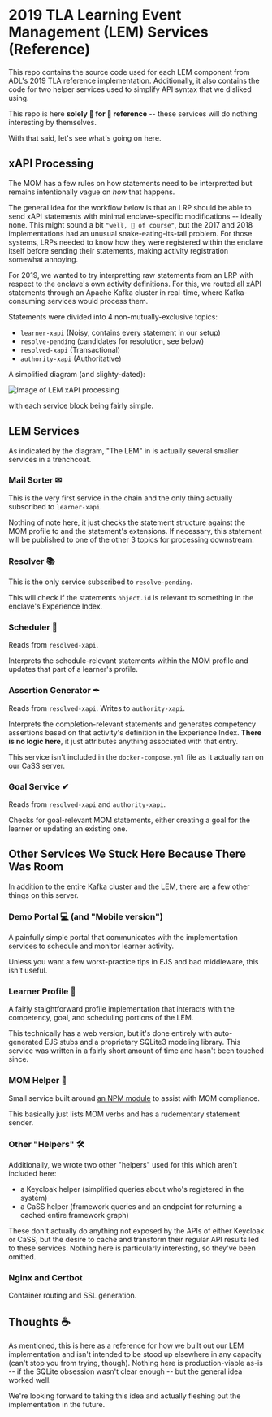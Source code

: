 2019 TLA Learning Event Management (LEM) Services (Reference)
===

This repo contains the source code used for each LEM component from ADL's 2019 TLA reference implementation.  Additionally, it also contains the code for two helper services used to simplify API syntax that we disliked using.  

This repo is here **solely 👏 for 👏 reference** -- these services will do nothing interesting by themselves.

With that said, let's see what's going on here.

## xAPI Processing
The MOM has a few rules on how statements need to be interpretted but remains intentionally vague on *how* that happens.  

The general idea for the workflow below is that an LRP should be able to send xAPI statements with minimal enclave-specific modifications -- ideally none.  This might sound a bit `"well, 🤔 of course"`, but the 2017 and 2018 implementations had an unusual snake-eating-its-tail problem.  For those systems, LRPs needed to know how they were registered within the enclave itself before sending their statements, making activity registration somewhat annoying.

For 2019, we wanted to try interpretting raw statements from an LRP with respect to the enclave's own activity definitions.  For this, we routed all xAPI statements through an Apache Kafka cluster in real-time, where Kafka-consuming services would process them.

Statements were divided into 4 non-mutually-exclusive topics:
- `learner-xapi` (Noisy, contains every statement in our setup)
- `resolve-pending` (candidates for resolution, see below)
- `resolved-xapi` (Transactional)
- `authority-xapi` (Authoritative)

A simplified diagram (and slighty-dated):

![Image of LEM xAPI processing](https://i.imgur.com/r7xYecW.png)

with each service block being fairly simple.

## LEM Services
As indicated by the diagram, "The LEM" in is actually several smaller services in a trenchcoat.  

### Mail Sorter ✉
This is the very first service in the chain and the only thing actually subscribed to `learner-xapi`.

Nothing of note here, it just checks the statement structure against the MOM profile to and the statement's extensions.  If necessary, this statement will be published to one of the other 3 topics for processing downstream.

### Resolver 📚
This is the only service subscribed to `resolve-pending`.

This will check if the statements `object.id` is relevant to something in the enclave's Experience Index.

### Scheduler 📅
Reads from `resolved-xapi`.

Interprets the schedule-relevant statements within the MOM profile and updates that part of a learner's profile.

### Assertion Generator ✒
Reads from `resolved-xapi`.
Writes to `authority-xapi`.

Interprets the completion-relevant statements and generates competency assertions based on that activity's definition in the Experience Index.  **There is no logic here**, it just attributes anything associated with that entry.

This service isn't included in the `docker-compose.yml` file as it actually ran on our CaSS server.

### Goal Service ✔
Reads from `resolved-xapi` and `authority-xapi`.

Checks for goal-relevant MOM statements, either creating a goal for the learner or updating an existing one.

## Other Services We Stuck Here Because There Was Room
In addition to the entire Kafka cluster and the LEM, there are a few other things on this server.

### Demo Portal 💻 (and "Mobile version")
A painfully simple portal that communicates with the implementation services to schedule and monitor learner activity.

Unless you want a few worst-practice tips in EJS and bad middleware, this isn't useful.

### Learner Profile 🎴
A fairly staightforward profile implementation that interacts with the competency, goal, and scheduling portions of the LEM.  

This technically has a web version, but it's done entirely with auto-generated EJS stubs and a proprietary SQLite3 modeling library.  This service was written in a fairly short amount of time and hasn't been touched since.

### MOM Helper 👩
Small service built around [an NPM module](https://www.npmjs.com/package/tla-mom-proto) to assist with MOM compliance.

This basically just lists MOM verbs and has a rudementary statement sender.

### Other "Helpers" 🛠
Additionally, we wrote two other "helpers" used for this which aren't included here:
- a Keycloak helper (simplified queries about who's registered in the system)
- a CaSS helper (framework queries and an endpoint for returning a cached entire framework graph)

These don't actually do anything not exposed by the APIs of either Keycloak or CaSS, but the desire to cache and transform their regular API results led to these services.  Nothing here is particularly interesting, so they've been omitted.

### Nginx and Certbot
Container routing and SSL generation.  

## Thoughts ☕
As mentioned, this is here as a reference for how we built out our LEM implementation and isn't intended to be stood up elsewhere in any capacity (can't stop you from trying, though).  Nothing here is production-viable as-is -- if the SQLite obsession wasn't clear enough -- but the general idea worked well.

We're looking forward to taking this idea and actually fleshing out the implementation in the future.
